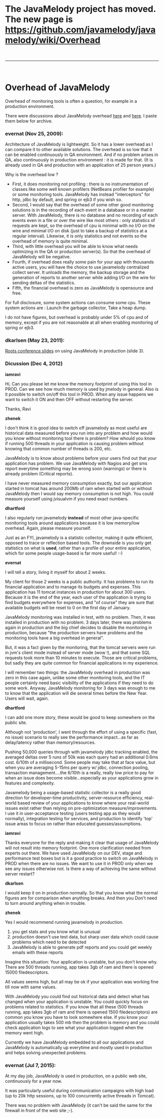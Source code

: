 # The JavaMelody project has moved. The new page is https://github.com/javamelody/javamelody/wiki/Overhead #

<br />

---

<br />


# Overhead of JavaMelody #

Overhead of monitoring tools is often a question, for example in a production environment.

There were discussions about JavaMelody overhead [here](https://groups.google.com/forum/#!msg/javamelody/39txASF__Lw/acjcucbmxlcJ) and [here](https://groups.google.com/forum/#!topic/javamelody/Em5L-ScNaxo/overview). I paste them below for archive.

### evernat (Nov 25, 2009): ###

Architecture of JavaMelody is lightweight. So it has a lower overhead as I can compare it to other available solutions. The overhead is so low that it can be enabled continuously in QA environment. And if no problem arises in QA, also continuously in production environment : it is made for that. (It is already used in QA and production with an application of 25 person years.)

Why is the overhead low ?
  * First, it does monitoring not profiling : there is no instrumentation of classes like some well known profilers (NetBeans profiler for example) or some monitoring tools. JavaMelody has instead "interceptors" for http, jdbc by default, and spring or ejb3 if you wish so.
  * Second, I would say that the overhead of some other good monitoring solutions is in the recording of each event in a database or in a master server. With JavaMelody, there is no database and no recording of each events even in a file or over the wire like most others : only statistics of requests are kept, so the overhead of cpu is minimal with no I/O on the wire and minimal I/O on disk (just to take a backup of statistics at a regular interval). Likewise, it is only statistics and not events so the overhead of memory is quite minimal.
  * Third, with little overhead you will be able to know what needs optimizing in the QA or production server(s). So that the overhead of JavaMelody will be negative.
  * Fourth, if overhead does really some pain for your app with thousands active users, you will have the choice to use javamelody centralized collect server. It unloads the memory, the backup storage and the generation of reports to another server while adding I/O on the wire for sending deltas of the statistics.
  * Fifth, the financial overhead is zero as JavaMelody is opensource and free.

For full disclosure, some system actions can consume some cpu. These system actions are : Launch the garbage collector, Take a heap dump.

I do not have figures, but overhead is probably under 5% of cpu and of memory, except if you are not reasonable at all when enabling monitoring of spring or ejb3.


### dkarlsen (May 23, 2011): ###

[Roots conference slides](http://fr.slideshare.net/djkarlsen/significance-of-metrics) on using JavaMelody in production (slide 3).

### Dicussion (Dec 4, 2012) ###

**iamravi**

Hi, Can you please let me know the memory footprint of using this tool in PROD. Can we see how much memory is used by jmelody in general. Also is it possible to switch on/off this tool in PROD. When any issue happens we want to switch it ON and then OFF without restarting the server.

Thanks, Ravi

**zhenek**

I don't think it is good idea to switch off javamelody as most useful are historical data measured before you run into any problem and how would you know without monitoring tool there is problem? How whould you know if running 500 threads in your application is causing problem without knowing that common number of threads is 200, etc.

JavaMelody is to know about problems before your users find out that your application has problem. We use JavaMelody with Nagios and get sms report everytime something may be wrong soon (warnings) or there is already problem (Critical reports).

I have never measured memory consumption exactly, but our application started in tomcat has around 200Mb of ram when started with or without JavaMelody then I would say memory consumption is not high. You could measure yourself using jvisualvm if you need exact numbers.

**dhartford**

I also regularly run javamelody **instead** of most other java-specific monitoring tools around applications because it is low memory/low overhead.  Again, please measure yourself.

Just as an FYI, javamelody is a statistic collector, making it quite efficient, opposed to trace or reflection based tools. The downside is you only get statistics on what is **used**, rather than a profile of your entire application, which for some people usage-based is far more useful! :-)

**evernat**

I will tell a story, living it myself for about 2 weeks.

My client for those 2 weeks is a public authority. It has problems to run its financial application and to manage its budgets and expenses.
This application has 11 tomcat instances in production for about 300 users. Because it is the end of the year, each user of the application is trying to find budgets everywhere for expenses, and "of course" they are sure that available budgets will be reset to 0 on the first day of January.

JavaMelody monitoring was installed in test, with no problem. Then, it was installed in production with no problem.
3 days later, there was problems again in production and the big chief decides to disable the monitoring in production, because "the production servers have problems and the monitoring tools have a big overhead in general".

But, it was a fact given by the monitoring, that the tomcat servers were run in jvm's client mode instead of server mode (wow !), and that some SQL requests took more than 10 minutes to execute.
Those are critical problems, but sadly they are quite common for financial applications in my experience.


I will remember two things: the JavaMelody overhead in production was zero in this case again, unlike some other monitoring tools, and the IT people certainly need basic visibility of the applications if they need to do some work.
Anyway, JavaMelody monitoring for 3 days was enough to me to know that the application will die several times before the New Year. Users will wait, again.

**dhartford**

I can add one more story, these would be good to keep somewhere on the public site.

Although not 'production', I went through the effort of using a specific (fast, no issue) scenario to really see the performance impact...as far as delay/latency rather than memory/resources.

Pushing 50,000 queries through with javamelody jdbc tracking enabled, the averaged deltas over 5 runs of 50k was each query had an additional 0.6ms cost.  6/10th of a millisecond.  Some people may take that at face value, but when you are averaging 5-15ms per query w/ jdbc, connection pooling, transaction management....the 6/10th is a really, really low price to pay for when an issue does become visible...especially as your applications grow in features and complexity.

Javamelody being a usage-based statistic collector is a really good direction for developer-time productivity, server-resource efficiency, real-world based review of your applications to know where your real-world issues exist rather than relying on pre-optimization measure/improvements.  I use it in user-acceptance testing (users testing app as they would normally), integration testing for services, and production to identify 'top' issue areas to focus on rather than educated guesses/assumptions.

**iamravi**

Thanks everyone for the reply and making it clear that usage of JavaMelody will not result into memory footprint.
One more clarification needed from experts out there.
We have used JavaMelody on our DEV, stage and performance test boxes but is it a good practice to switch on JavaMelody in PROD when there are no issues. We want to use it in PROD only when we see any issues otherwise not. Is there a way of achieving the same without server restart?

**dkarlsen**

I would keep it on in production normally. So that you know what the normal figures are for comparison when anything breaks.  And then you Don't need to turn around anything when in trouble.

**zhenek**

Yes I would recommend running javamelody in production.
  1. you get stats and you know what is unusual
  1. production doesn't use test data, but sharp user data which could cause problems which need to be detected
  1. JavaMelody is able to generate pdf reports and you could get weekly emails with these reports

Imagine this situation:
Your application is unstable, but you don't know why. There are 500 threads running, app takes 3gb of ram and there is opened 15000 filedescriptors.

All values seems high, but all may be ok if your application was working fine till now with same values.

With JavaMelody you could find out historical data and detect what has changed when your application is unstable. You could quickly focus on problems related to statistics. If you know that all these (500 threads running, app takes 3gb of ram and there is opened 1500 filedescriptors) are common you know you have
to look somewhere else. If you know your application usually takes 500 mb then the problem is memory and you could check application logs to see what your
application logged when the memory went high.

Currently we have JavaMelody embedded to all our applications and JavaMelody is automatically up everytime and mostly used in production and helps solving unexpected problems.

### evernat (Jul 7, 2015): ###

At my day job, JavaMelody is used in production, on a public web site, continuously for a year now.

It was particularly useful during communication campaigns with high load (up to 20k http sessions, up to 100 concurrently active threads in Tomcat).

There was no problem with JavaMelody (it can't be said the same for the firewall in front of the web site ;-).